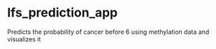 # lfs_prediction_app
Predicts the probability of cancer before 6 using methylation data and visualizes it
